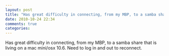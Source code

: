 ```yaml
---
layout: post
title: "Has great difficulty in connecting, from my MBP, to a samba share that is living on a mac mini/osx 10.6. Need to log in and out to reconnect."
date: 2010-10-24 22:34
comments: true
categories: 
---
```


Has great difficulty in connecting, from my MBP, to a samba share that is living on a mac mini/osx 10.6. Need to log in and out to reconnect.

